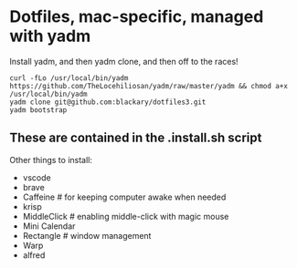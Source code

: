 # Dotfiles, mac-specific, managed with yadm

Install yadm, and then yadm clone, and then off to the races!

```
curl -fLo /usr/local/bin/yadm https://github.com/TheLocehiliosan/yadm/raw/master/yadm && chmod a+x /usr/local/bin/yadm
yadm clone git@github.com:blackary/dotfiles3.git
yadm bootstrap
```

## These are contained in the .install.sh script


Other things to install:
* vscode
* brave
* Caffeine # for keeping computer awake when needed
* krisp
* MiddleClick # enabling middle-click with magic mouse
* Mini Calendar
* Rectangle # window management
* Warp
* alfred
